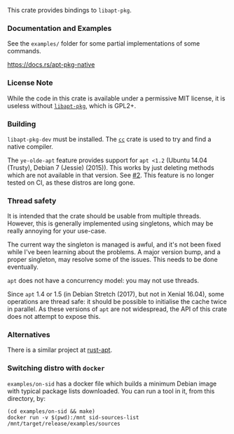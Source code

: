 This crate provides bindings to `libapt-pkg`.


### Documentation and Examples

See the `examples/` folder for some partial implementations of some commands.

https://docs.rs/apt-pkg-native

### License Note

While the code in this crate is available under a permissive MIT license,
  it is useless without [`libapt-pkg`](https://tracker.debian.org/pkg/apt),
  which is GPL2+.

### Building

`libapt-pkg-dev` must be installed. The [`cc`](https://crates.io/crates/cc)
  crate is used to try and find a native compiler.

The `ye-olde-apt` feature provides support for `apt <1.2` (Ubuntu 14.04 (Trusty),
Debian 7 (Jessie) (2015)). This works by just deleting methods which are not
available in that version. See
[#2](https://github.com/FauxFaux/apt-pkg-native-rs/issues/2#issuecomment-351180818).
This feature is no longer tested on CI, as these distros are long gone.


### Thread safety

It is intended that the crate should be usable from multiple threads.
However, this is generally implemented using singletons, which may be really
annoying for your use-case.

The current way the singleton is managed is awful, and it's not been fixed
while I've been learning about the problems. A major version bump, and a
proper singleton, may resolve some of the issues. This needs to be done eventually.

`apt` does not have a concurrency model: you may not use threads.

Since `apt` 1.4 or 1.5 (in Debian Stretch (2017), but not in Xenial 16.04),
some operations are thread safe: it should be possible to initialise the cache
twice in parallel. As these versions of `apt` are not widespread, the API of
this crate does not attempt to expose this.


### Alternatives

There is a similar project at [rust-apt](https://crates.io/crates/rust-apt).


### Switching distro with `docker`

`examples/on-sid` has a docker file which builds a minimum Debian image with
typical package lists downloaded. You can run a tool in it, from this directory,
by:

```
(cd examples/on-sid && make)
docker run -v $(pwd):/mnt sid-sources-list /mnt/target/release/examples/sources
```

